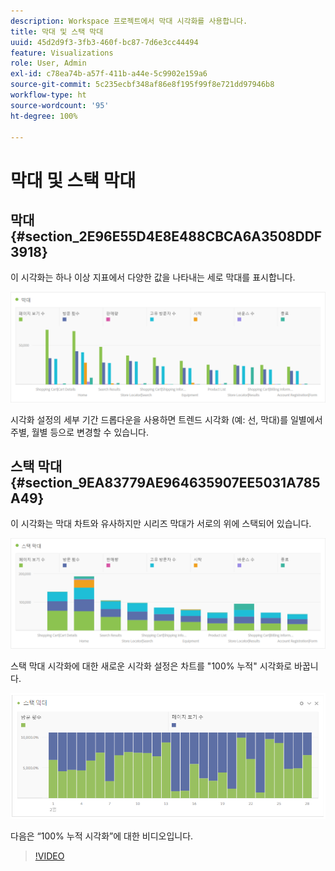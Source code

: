 ```yaml
---
description: Workspace 프로젝트에서 막대 시각화를 사용합니다.
title: 막대 및 스택 막대
uuid: 45d2d9f3-3fb3-460f-bc87-7d6e3cc44494
feature: Visualizations
role: User, Admin
exl-id: c78ea74b-a57f-411b-a44e-5c9902e159a6
source-git-commit: 5c235ecbf348af86e8f195f99f8e721dd97946b8
workflow-type: ht
source-wordcount: '95'
ht-degree: 100%

---
```


# 막대 및 스택 막대

## 막대 {#section_2E96E55D4E8E488CBCA6A3508DDF3918}

이 시각화는 하나 이상 지표에서 다양한 값을 나타내는 세로 막대를 표시합니다.

![](assets/bar.png)

시각화 설정의 세부 기간 드롭다운을 사용하면 트렌드 시각화 (예: 선, 막대)를 일별에서 주별, 월별 등으로 변경할 수 있습니다.

## 스택 막대 {#section_9EA83779AE964635907EE5031A785A49}

이 시각화는 막대 차트와 유사하지만 시리즈 막대가 서로의 위에 스택되어 있습니다.

![](assets/bar-stacked.png)

스택 막대 시각화에 대한 새로운 시각화 설정은 차트를 &quot;100% 누적&quot; 시각화로 바꿉니다.

![](assets/stacked_100_percent.png)

다음은 “100% 누적 시각화”에 대한 비디오입니다.

>[!VIDEO](https://video.tv.adobe.com/v/23131/?quality=12)

